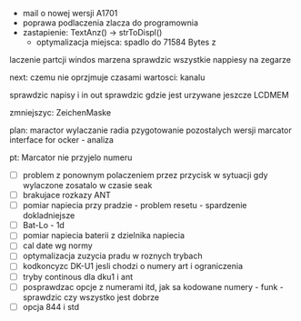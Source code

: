 - mail o nowej wersji A1701
- poprawa podlaczenia zlacza do programownia
- zastapienie: TextAnz() -> strToDispl()
	- optymalizacja miejsca: spadlo do 71584 Bytes z 


laczenie partcji windos marzena
sprawdzic wszystkie nappiesy na zegarze


next: czemu nie oprzjmuje czasami wartosci: kanalu

sprawdzic napisy i  in out
sprawdzic gdzie jest urzywane jeszcze LCDMEM

zmniejszyc: ZeichenMaske

plan:
maractor wylaczanie radia
pzygotowanie pozostalych wersji
marcator interface for ocker - analiza


pt: Marcator
nie przyjelo numeru


- [ ] problem z ponownym polaczeniem przez przycisk w sytuacji gdy wylaczone zosatalo w czasie seak
- [ ] brakujace rozkazy ANT
- [ ] pomiar napiecia przy pradzie - problem resetu - spardzenie dokladniejsze
- [ ] Bat-Lo - 1d
- [ ] pomiar napiecia baterii z dzielnika napiecia
- [ ] cal date wg normy
- [ ] optymalizacja zuzycia pradu w roznych trybach
- [ ] kodkoncyzc DK-U1 jesli chodzi o numery art i ograniczenia
- [ ] tryby continous dla dku1 i ant
- [ ] posprawdzac opcje z numerami itd, jak sa kodowane numery - funk - sprawdzic czy wszystko jest dobrze
- [ ] opcja 844 i std